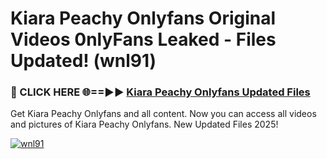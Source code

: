 # Kiara Peachy Onlyfans Original Videos 0nlyFans Leaked - Files Updated! (wnl91)

<h3>🔴 CLICK HERE 🌐==►► <a href="https://tinyurl.com/2jnfzry5" rel="nofollow">Kiara Peachy Onlyfans Updated Files</a></h3>

Get Kiara Peachy Onlyfans and all content. Now you can access all videos and pictures of Kiara Peachy Onlyfans. New Updated Files 2025!

[![wnl91](https://i.imgur.com/GyGTBgg.gif)](https://tinyurl.com/2jnfzry5)

